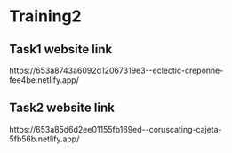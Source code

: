 # Training2

<h2> Task1 website link </h2>
https://653a8743a6092d12067319e3--eclectic-creponne-fee4be.netlify.app/

<h2> Task2 website link </h2>
https://653a85d6d2ee01155fb169ed--coruscating-cajeta-5fb56b.netlify.app/
